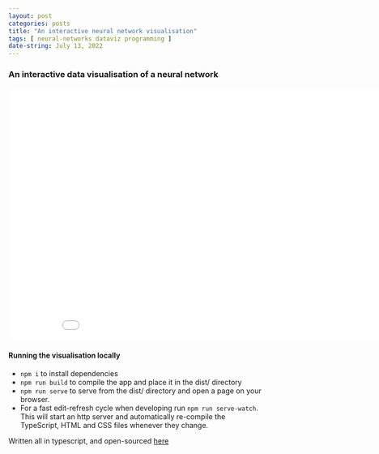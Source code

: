 ```yaml
---
layout: post
categories: posts
title: "An interactive neural network visualisation"
tags: [ neural-networks dataviz programming ]
date-string: July 13, 2022
---
```


### An interactive data visualisation of a neural network

<div style='text-align:center' >
    <iframe height='500' width='900' style='border:none' src='/nnviz/index.html'>
    </iframe>
</div>

#### Running the visualisation locally

- `npm i` to install dependencies
- `npm run build` to compile the app and place it in the dist/ directory
- `npm run serve` to serve from the dist/ directory and open a page on your browser.
- For a fast edit-refresh cycle when developing run `npm run serve-watch`. This will start an http server and automatically re-compile the TypeScript, HTML and CSS files whenever they change.

Written all in typescript, and open-sourced [here](https://github.com/NFS002/nnviz)